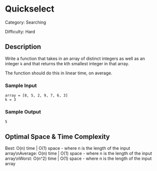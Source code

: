 # Quickselect

Category: Searching

Difficulty: Hard

## Description

Write a function that takes in an array of distinct integers as well as an
integer `k` and that returns the kth smallest integer in that array.

<p>The function should do this in linear time, on average.</p>

### Sample Input
```
array = [8, 5, 2, 9, 7, 6, 3]
k = 3
```

### Sample Output
```
5
```

## Optimal Space & Time Complexity

Best: O(n) time | O(1) space - where n is the length of the input array\nAverage: O(n) time | O(1) space - where n is the length of the input array\nWorst: O(n^2) time | O(1) space - where n is the length of the input array
